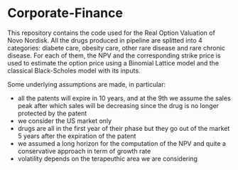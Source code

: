 # Corporate-Finance
This repository contains the code used for the Real Option Valuation of Novo Nordisk. All the drugs produced in pipeline are splitted into 4 categories: diabete care, obesity care, other rare disease and rare chronic disease. For each of them, the NPV and the corresponding strike price is used to estimate the option price using a Binomial Lattice model and the classical Black-Scholes model with its inputs.

Some underlying assumptions are made, in particular:
- all the patents will expire in 10 years, and at the 9th we assume the sales peak after which sales will be decreasing since the drug is no longer protected by the patent
- we consider the US market only
- drugs are all in the first year of their phase but they go out of the market 5 years after the expiration of the patent
- we assumed a long horizon for the computation of the NPV and quite a conservative approach in term of growth rate
- volatility depends on the terapeuthic area we are considering
